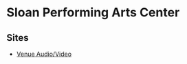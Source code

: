 # Sloan Performing Arts Center

## Sites

-  [Venue Audio/Video](https://sloan-performing-arts-center.github.io/venue-audio/)
